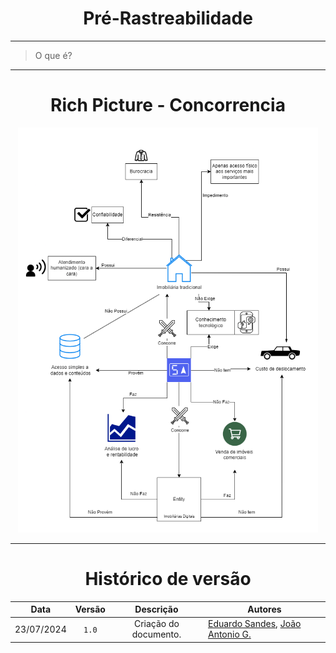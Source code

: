 <center>

# Pré-Rastreabilidade

</center>

---

> O que é?

---


<center>

# Rich Picture - Concorrencia

<img src="../../assets/RP-ConcorrenciaV1-0.png" style="width:50vw"/> 

</center>

---



<center>

# Histórico de versão

</center>

<div style="margin: 0 auto; width: fit-content;">

|    Data    | Versão |       Descrição       | Autores                                                                                              |
|:----------:|:------:|:---------------------:|------------------------------------------------------------------------------------------------------|
| 23/07/2024 | `1.0`  | Criação do documento. | [Eduardo Sandes](https://github.com/DiceRunner714), [João Antonio G.](https://github.com/joaoseisei) |

</div>